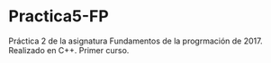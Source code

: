 # Practica5-FP
Práctica 2 de la asignatura Fundamentos de la progrmación de 2017. Realizado en C++. Primer curso.
